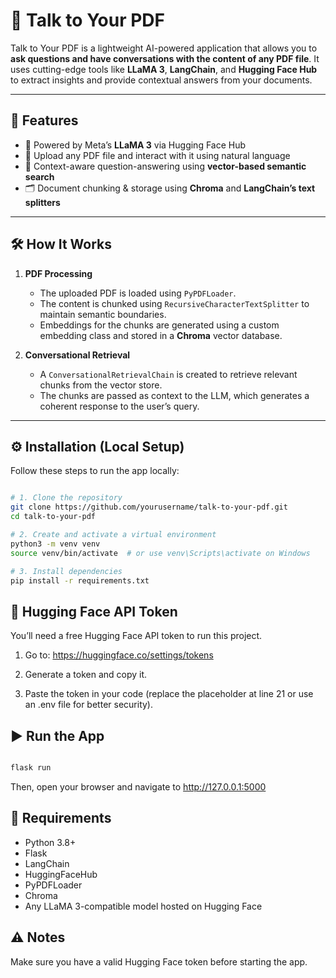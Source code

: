 # 🧾 Talk to Your PDF

Talk to Your PDF is a lightweight AI-powered application that allows you to **ask questions and have conversations with the content of any PDF file**. It uses cutting-edge tools like **LLaMA 3**, **LangChain**, and **Hugging Face Hub** to extract insights and provide contextual answers from your documents.

---

## 🚀 Features

- 🧠 Powered by Meta’s **LLaMA 3** via Hugging Face Hub
- 📄 Upload any PDF file and interact with it using natural language
- 🔎 Context-aware question-answering using **vector-based semantic search**
- 🗂️ Document chunking & storage using **Chroma** and **LangChain’s text splitters**

---

## 🛠️ How It Works

1. **PDF Processing**
   - The uploaded PDF is loaded using `PyPDFLoader`.
   - The content is chunked using `RecursiveCharacterTextSplitter` to maintain semantic boundaries.
   - Embeddings for the chunks are generated using a custom embedding class and stored in a **Chroma** vector database.

2. **Conversational Retrieval**
   - A `ConversationalRetrievalChain` is created to retrieve relevant chunks from the vector store.
   - The chunks are passed as context to the LLM, which generates a coherent response to the user’s query.

---

## ⚙️ Installation (Local Setup)

Follow these steps to run the app locally:

```bash

# 1. Clone the repository
git clone https://github.com/yourusername/talk-to-your-pdf.git
cd talk-to-your-pdf

# 2. Create and activate a virtual environment
python3 -m venv venv
source venv/bin/activate  # or use venv\Scripts\activate on Windows

# 3. Install dependencies
pip install -r requirements.txt

```

## 🔐 Hugging Face API Token
You’ll need a free Hugging Face API token to run this project.

1. Go to: https://huggingface.co/settings/tokens

2. Generate a token and copy it.

3. Paste the token in your code (replace the placeholder at line 21 or use an .env file for better security).

## ▶️ Run the App
```bash

flask run

```
Then, open your browser and navigate to http://127.0.0.1:5000

## 📌 Requirements

- Python 3.8+
- Flask
- LangChain
- HuggingFaceHub
- PyPDFLoader
- Chroma
- Any LLaMA 3-compatible model hosted on Hugging Face

## ⚠️ Notes
Make sure you have a valid Hugging Face token before starting the app.

